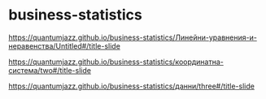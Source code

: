 # business-statistics

https://quantumjazz.github.io/business-statistics/Линейни-уравнения-и-неравенства/Untitled#/title-slide

https://quantumjazz.github.io/business-statistics/координатна-система/two#/title-slide

https://quantumjazz.github.io/business-statistics/данни/three#/title-slide

